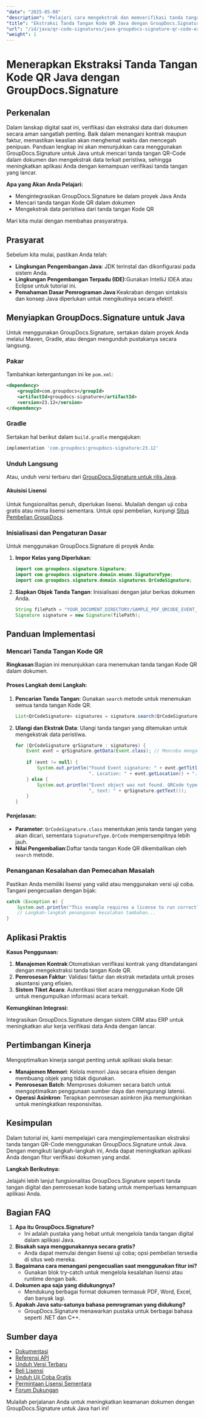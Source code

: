 ```yaml
---
"date": "2025-05-08"
"description": "Pelajari cara mengekstrak dan memverifikasi tanda tangan kode QR dalam dokumen Java menggunakan GroupDocs.Signature. Verifikasi tanda tangan master untuk penanganan dokumen yang aman."
"title": "Ekstraksi Tanda Tangan Kode QR Java dengan GroupDocs.Signature&#58; Panduan Lengkap"
"url": "/id/java/qr-code-signatures/java-groupdocs-signature-qr-code-extraction/"
"weight": 1
---
```


# Menerapkan Ekstraksi Tanda Tangan Kode QR Java dengan GroupDocs.Signature

## Perkenalan

Dalam lanskap digital saat ini, verifikasi dan ekstraksi data dari dokumen secara aman sangatlah penting. Baik dalam menangani kontrak maupun faktur, memastikan keaslian akan menghemat waktu dan mencegah penipuan. Panduan lengkap ini akan menunjukkan cara menggunakan GroupDocs.Signature untuk Java untuk mencari tanda tangan QR-Code dalam dokumen dan mengekstrak data terkait peristiwa, sehingga meningkatkan aplikasi Anda dengan kemampuan verifikasi tanda tangan yang lancar.

**Apa yang Akan Anda Pelajari:**

- Mengintegrasikan GroupDocs.Signature ke dalam proyek Java Anda
- Mencari tanda tangan Kode QR dalam dokumen
- Mengekstrak data peristiwa dari tanda tangan Kode QR

Mari kita mulai dengan membahas prasyaratnya.

## Prasyarat

Sebelum kita mulai, pastikan Anda telah:

- **Lingkungan Pengembangan Java**: JDK terinstal dan dikonfigurasi pada sistem Anda.
- **Lingkungan Pengembangan Terpadu (IDE)**:Gunakan IntelliJ IDEA atau Eclipse untuk tutorial ini.
- **Pemahaman Dasar Pemrograman Java**:Keakraban dengan sintaksis dan konsep Java diperlukan untuk mengikutinya secara efektif.

## Menyiapkan GroupDocs.Signature untuk Java

Untuk menggunakan GroupDocs.Signature, sertakan dalam proyek Anda melalui Maven, Gradle, atau dengan mengunduh pustakanya secara langsung.

### Pakar

Tambahkan ketergantungan ini ke `pom.xml`:

```xml
<dependency>
    <groupId>com.groupdocs</groupId>
    <artifactId>groupdocs-signature</artifactId>
    <version>23.12</version>
</dependency>
```

### Gradle

Sertakan hal berikut dalam `build.gradle` mengajukan:

```gradle
implementation 'com.groupdocs:groupdocs-signature:23.12'
```

### Unduh Langsung

Atau, unduh versi terbaru dari [GroupDocs.Signature untuk rilis Java](https://releases.groupdocs.com/signature/java/).

#### Akuisisi Lisensi

Untuk fungsionalitas penuh, diperlukan lisensi. Mulailah dengan uji coba gratis atau minta lisensi sementara. Untuk opsi pembelian, kunjungi [Situs Pembelian GroupDocs](https://purchase.groupdocs.com/buy).

### Inisialisasi dan Pengaturan Dasar

Untuk menggunakan GroupDocs.Signature di proyek Anda:

1. **Impor Kelas yang Diperlukan**:
   ```java
   import com.groupdocs.signature.Signature;
   import com.groupdocs.signature.domain.enums.SignatureType;
   import com.groupdocs.signature.domain.signatures.QrCodeSignature;
   ```
2. **Siapkan Objek Tanda Tangan**:
   Inisialisasi dengan jalur berkas dokumen Anda.
   ```java
   String filePath = "YOUR_DOCUMENT_DIRECTORY/SAMPLE_PDF_QRCODE_EVENT_OBJECT";
   Signature signature = new Signature(filePath);
   ```

## Panduan Implementasi

### Mencari Tanda Tangan Kode QR

**Ringkasan**:Bagian ini menunjukkan cara menemukan tanda tangan Kode QR dalam dokumen.

#### Proses Langkah demi Langkah:

1. **Pencarian Tanda Tangan**:
   Gunakan `search` metode untuk menemukan semua tanda tangan Kode QR.
   ```java
   List<QrCodeSignature> signatures = signature.search(QrCodeSignature.class, SignatureType.QrCode);
   ```
2. **Ulangi dan Ekstrak Data**:
   Ulangi tanda tangan yang ditemukan untuk mengekstrak data peristiwa.
   
   ```java
   for (QrCodeSignature qrSignature : signatures) {
       Event evnt = qrSignature.getData(Event.class); // Mencoba mengambil data peristiwa
       
       if (evnt != null) { 
           System.out.println("Found Event signature: " + evnt.getTitle() + "/" + evnt.getDescription() +
                              ". Location: " + evnt.getLocation() + ". Started at: " + evnt.getStartDate());
       } else {
           System.out.println("Event object was not found. QRCode type: " + qrSignature.getEncodeType().getTypeName() + 
                              ", text: " + qrSignature.getText());
       }
   }
   ```

#### Penjelasan:
- **Parameter**: `QrCodeSignature.class` menentukan jenis tanda tangan yang akan dicari, sementara `SignatureType.QrCode` mempersempitnya lebih jauh.
- **Nilai Pengembalian**:Daftar tanda tangan Kode QR dikembalikan oleh `search` metode.

### Penanganan Kesalahan dan Pemecahan Masalah

Pastikan Anda memiliki lisensi yang valid atau menggunakan versi uji coba. Tangani pengecualian dengan bijak:
```java
catch (Exception e) {
    System.out.println("This example requires a license to run correctly.");
    // Langkah-langkah penanganan kesalahan tambahan...
}
```

## Aplikasi Praktis

**Kasus Penggunaan:**

1. **Manajemen Kontrak**:Otomatiskan verifikasi kontrak yang ditandatangani dengan mengekstraksi tanda tangan Kode QR.
2. **Pemrosesan Faktur**: Validasi faktur dan ekstrak metadata untuk proses akuntansi yang efisien.
3. **Sistem Tiket Acara**: Autentikasi tiket acara menggunakan Kode QR untuk mengumpulkan informasi acara terkait.

**Kemungkinan Integrasi:**

Integrasikan GroupDocs.Signature dengan sistem CRM atau ERP untuk meningkatkan alur kerja verifikasi data Anda dengan lancar.

## Pertimbangan Kinerja

Mengoptimalkan kinerja sangat penting untuk aplikasi skala besar:

- **Manajemen Memori**: Kelola memori Java secara efisien dengan membuang objek yang tidak digunakan.
- **Pemrosesan Batch**: Memproses dokumen secara batch untuk mengoptimalkan penggunaan sumber daya dan mengurangi latensi.
- **Operasi Asinkron**: Terapkan pemrosesan asinkron jika memungkinkan untuk meningkatkan responsivitas.

## Kesimpulan

Dalam tutorial ini, kami mempelajari cara mengimplementasikan ekstraksi tanda tangan QR-Code menggunakan GroupDocs.Signature untuk Java. Dengan mengikuti langkah-langkah ini, Anda dapat meningkatkan aplikasi Anda dengan fitur verifikasi dokumen yang andal. 

**Langkah Berikutnya:**

Jelajahi lebih lanjut fungsionalitas GroupDocs.Signature seperti tanda tangan digital dan pemrosesan kode batang untuk memperluas kemampuan aplikasi Anda.

## Bagian FAQ

1. **Apa itu GroupDocs.Signature?**
   - Ini adalah pustaka yang hebat untuk mengelola tanda tangan digital dalam aplikasi Java.
2. **Bisakah saya menggunakannya secara gratis?**
   - Anda dapat memulai dengan lisensi uji coba; opsi pembelian tersedia di situs web mereka.
3. **Bagaimana cara menangani pengecualian saat menggunakan fitur ini?**
   - Gunakan blok try-catch untuk mengelola kesalahan lisensi atau runtime dengan baik.
4. **Dokumen apa saja yang didukungnya?**
   - Mendukung berbagai format dokumen termasuk PDF, Word, Excel, dan banyak lagi.
5. **Apakah Java satu-satunya bahasa pemrograman yang didukung?**
   - GroupDocs.Signature menawarkan pustaka untuk berbagai bahasa seperti .NET dan C++.

## Sumber daya

- [Dokumentasi](https://docs.groupdocs.com/signature/java/)
- [Referensi API](https://reference.groupdocs.com/signature/java/)
- [Unduh Versi Terbaru](https://releases.groupdocs.com/signature/java/)
- [Beli Lisensi](https://purchase.groupdocs.com/buy)
- [Unduh Uji Coba Gratis](https://releases.groupdocs.com/signature/java/)
- [Permintaan Lisensi Sementara](https://purchase.groupdocs.com/temporary-license/)
- [Forum Dukungan](https://forum.groupdocs.com/c/signature/)

Mulailah perjalanan Anda untuk meningkatkan keamanan dokumen dengan GroupDocs.Signature untuk Java hari ini!